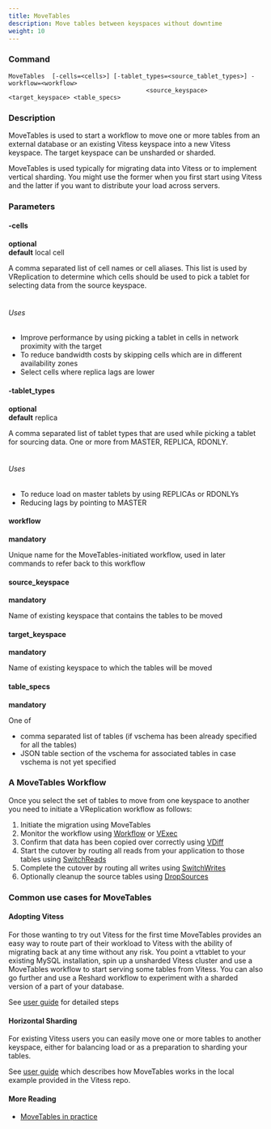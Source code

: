 ```yaml
---
title: MoveTables
description: Move tables between keyspaces without downtime
weight: 10
---
```


### Command

```
MoveTables  [-cells=<cells>] [-tablet_types=<source_tablet_types>] -workflow=<workflow>
                                      <source_keyspace> <target_keyspace> <table_specs>
```

### Description

MoveTables is used to start a workflow to move one or more tables from an external database or an existing Vitess keyspace into a new Vitess keyspace. 
The target keyspace can be unsharded or sharded.

MoveTables is used typically for migrating data into Vitess or to implement vertical sharding. You might use the former when you
first start using Vitess and the latter if you want to distribute your load across servers.

### Parameters

#### -cells 
**optional**\
**default** local cell

<div class="cmd">
A comma separated list of cell names or cell aliases. This list is used by VReplication to determine which
cells should be used to pick a tablet for selecting data from the source keyspace.<br><br>

###### Uses

* Improve performance by using picking a tablet in cells in network proximity with the target
* To reduce bandwidth costs by skipping cells which are in different availability zones
* Select cells where replica lags are lower
</div>

#### -tablet_types
**optional**\
**default** replica

<div class="cmd">
A comma separated list of tablet types that are used while picking a tablet for sourcing data.
One or more from MASTER, REPLICA, RDONLY.<br><br>

###### Uses

* To reduce load on master tablets by using REPLICAs or RDONLYs
* Reducing lags by pointing to MASTER
</div>

#### workflow
**mandatory**
<div class="cmd">
Unique name for the MoveTables-initiated workflow, used in later commands to refer back to this workflow
</div>

#### source_keyspace
**mandatory**
<div class="cmd">
Name of existing keyspace that contains the tables to be moved
</div>

#### target_keyspace
**mandatory**
<div class="cmd">
Name of existing keyspace to which the tables will be moved
</div>

#### table_specs
**mandatory**
<div class="cmd">
One of

* comma separated list of tables (if vschema has been already specified for all the tables)
* JSON table section of the vschema for associated tables in case vschema is not yet specified
</div>

### A MoveTables Workflow

Once you select the set of tables to move from one keyspace to another you need to initiate a VReplication workflow as follows:

1. Initiate the migration using MoveTables
2. Monitor the workflow using [Workflow](../workflow) or [VExec](../vexec)
3. Confirm that data has been copied over correctly using [VDiff](../vdiff)
4. Start the cutover by routing all reads from your application to those tables using [SwitchReads](../switchreads)
5. Complete the cutover by routing all writes using [SwitchWrites](../switchwrites)
6. Optionally cleanup the source tables using [DropSources](../dropsources)


### Common use cases for MoveTables

#### Adopting Vitess

For those wanting to try out Vitess for the first time MoveTables provides an easy way to route part of their workload
to Vitess with the ability of migrating back at any time without any risk. You point a vttablet to your existing MySQL installation, 
spin up a unsharded Vitess cluster and use a MoveTables workflow to start serving some tables from Vitess. You can also go
further and use a Reshard workflow to experiment with a sharded version of a part of your database.

See [user guide](../../../../../user-guides/configuration-advanced/unmanaged-tablet/#move-legacytable-to-the-commerce-keyspace) for detailed steps

#### Horizontal Sharding

For existing Vitess users you can easily move one or more tables to another keyspace, either for balancing load or
as a preparation to sharding your tables.

See [user guide](../../../../../user-guides/migration/move-tables/) which describes how MoveTables works in the local example provided
in the Vitess repo.

#### More Reading

* [MoveTables in practice](../../../../../concepts/move-tables/)



